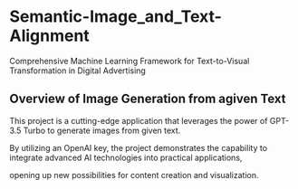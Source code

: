 # Semantic-Image_and_Text-Alignment
Comprehensive Machine Learning Framework for Text-to-Visual Transformation in Digital Advertising
## Overview of Image Generation from agiven Text
This project is a cutting-edge application that leverages the power of GPT-3.5 Turbo to generate images from given text. 

By utilizing an OpenAI key, the project demonstrates the capability to integrate advanced AI technologies into practical applications, 

opening up new possibilities for content creation and visualization. 
